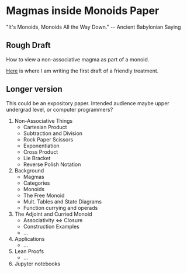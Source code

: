 # Magmas inside Monoids Paper

"It's Monoids, Monoids All the Way Down." -- Ancient Babylonian Saying

## Rough Draft

How to view a non-associative magma as part of a monoid.

[Here](https://paper.dropbox.com/doc/Its-Monoids-All-the-Way-Down-JL8ZKqYfnX5mudQoIGX4A#:uid=017421118273067050805863&h2=Magma-%E2%86%92-Monoid-Embedding-Theor) is where I am writing the first draft of a friendly treatment.

## Longer version

This could be an expository paper. Intended audience maybe upper
undergrad level, or computer programmers?

1. Non-Associative Things
   - Cartesian Product
   - Subtraction and Division
   - Rock Paper Scissors
   - Exponentiation
   - Cross Product
   - Lie Bracket
   - Reverse Polish Notation
1. Background
   - Magmas
   - Categories
   - Monoids
   - The Free Monoid
   - Mult. Tables and State Diagrams
   - Function currying and operads
1. The Adjoint and Curried Monoid
   - Associativity <=> Closure
   - Construction Examples
   - ...
1. Applications
   - ...
1. Lean Proofs
   - ...
1. Jupyter notebooks
